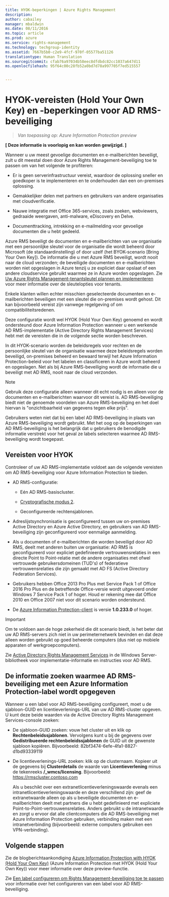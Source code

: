 ```yaml
---
title: HYOK-beperkingen | Azure Rights Management
description: 
author: cabailey
manager: mbaldwin
ms.date: 08/11/2016
ms.topic: article
ms.prod: azure
ms.service: rights-management
ms.technology: techgroup-identity
ms.assetid: 7667b5b0-c2e9-4fcf-970f-05577ba51126
translationtype: Human Translation
ms.sourcegitcommit: cfab76a97034b58eec8dfdbdc82cc1037a647d11
ms.openlocfilehash: 95f64c00c28fb52a0bd7d78a997705f7ed515557


---
```


# HYOK-vereisten (Hold Your Own Key) en -beperkingen voor AD RMS-beveiliging

>*Van toepassing op: Azure Information Protection preview*

**[ Deze informatie is voorlopig en kan worden gewijzigd. ]**

Wanneer u uw meest gevoelige documenten en e-mailberichten beveiligt, zult u dit meestal doen door Azure Rights Management-beveiliging toe te passen om van het volgende te profiteren:

- Er is geen serverinfrastructuur vereist, waardoor de oplossing sneller en goedkoper is te implementeren en te onderhouden dan een on-premises oplossing.

- Gemakkelijker delen met partners en gebruikers van andere organisaties met cloudverificatie.

- Nauwe integratie met Office 365-services, zoals zoeken, webviewers, gedraaide weergaven, anti-malware, eDiscovery en Delve.

- Documenttracking, intrekking en e-mailmelding voor gevoelige documenten die u hebt gedeeld.

Azure RMS beveiligt de documenten en e-mailberichten van uw organisatie met een persoonlijke sleutel voor de organisatie die wordt beheerd door Microsoft (de standaardinstelling) of door uzelf (het BYOK-scenario [Bring Your Own Key]). De informatie die u met Azure RMS beveiligt, wordt nooit naar de cloud verzonden; de beveiligde documenten en e-mailberichten worden niet opgeslagen in Azure tenzij u ze expliciet daar opslaat of een andere cloudservice gebruikt waarmee ze in Azure worden opgeslagen. Zie [Uw Azure Rights Management-tenantsleutel plannen en implementeren](../plan-design/plan-implement-tenant-key.md) voor meer informatie over de sleutelopties voor tenants. 

Enkele klanten willen echter misschien geselecteerde documenten en e-mailberichten beveiligen met een sleutel die on-premises wordt gehost. Dit kan bijvoorbeeld vereist zijn vanwege regelgeving of om compatibiliteitsredenen. 

Deze configuratie wordt wel HYOK (Hold Your Own Key) genoemd en wordt ondersteund door Azure Information Protection wanneer u een werkende AD RMS-implementatie (Active Directory Rights Management Services) hebt met de vereisten die in de volgende sectie worden beschreven. 

In dit HYOK-scenario worden de beleidsregels voor rechten en de persoonlijke sleutel van de organisatie waarmee deze beleidsregels worden beveiligd, on-premises beheerd en bewaard terwijl het Azure Information Protection-beleid voor het labelen en classificeren in Azure wordt beheerd en opgeslagen. Net als bij Azure RMS-beveiliging wordt de informatie die u beveiligt met AD RMS, nooit naar de cloud verzonden.

> [!NOTE]
> Gebruik deze configuratie alleen wanneer dit echt nodig is en alleen voor de documenten en e-mailberichten waarvoor dit vereist is. AD RMS-beveiliging biedt niet de genoemde voordelen van Azure RMS-beveiliging en het doel hiervan is "onzichtbaarheid van gegevens tegen elke prijs".

Gebruikers weten niet dat bij een label AD RMS-beveiliging in plaats van Azure RMS-beveiliging wordt gebruikt. Met het oog op de beperkingen van AD RMS-beveiliging is het belangrijk dat u gebruikers de benodigde informatie verstrekt voor het geval ze labels selecteren waarmee AD RMS-beveiliging wordt toegepast.

## Vereisten voor HYOK

Controleer of uw AD RMS-implementatie voldoet aan de volgende vereisten om AD RMS-beveiliging voor Azure Information Protection te bieden.

- AD RMS-configuratie:
    
    - Eén AD RMS-basiscluster.
    
    - [Cryptografische modus 2](https://technet.microsoft.com/library/hh867439.aspx).
    
    - Geconfigureerde rechtensjablonen.

- Adreslijstsynchronisatie is geconfigureerd tussen uw on-premises Active Directory en Azure Active Directory, en gebruikers van AD RMS-beveiliging zijn geconfigureerd voor eenmalige aanmelding.

- Als u documenten of e-mailberichten die worden beveiligd door AD RMS, deelt met anderen buiten uw organisatie: AD RMS is geconfigureerd voor expliciet gedefinieerde vertrouwensrelaties in een directe Point to Point-relatie met de andere organisaties met ofwel vertrouwde gebruikersdomeinen (TUD's) of federatieve vertrouwensrelaties die zijn gemaakt met AD FS (Active Directory Federation Services).

- Gebruikers hebben Office 2013 Pro Plus met Service Pack 1 of Office 2016 Pro Plus en de betreffende Office-versie wordt uitgevoerd onder Windows 7 Service Pack 1 of hoger. Houd er rekening mee dat Office 2010 en Office 2007 niet voor dit scenario worden ondersteund.

- De [Azure Information Protection-client](info-protect-client.md) is versie **1.0.233.0** of hoger.

> [!IMPORTANT]
> Om te voldoen aan de hoge zekerheid die dit scenario biedt, is het beter dat uw AD RMS-servers zich niet in uw perimeternetwerk bevinden en dat deze alleen worden gebruikt op goed beheerde computers (dus niet op mobiele apparaten of werkgroepcomputers).

Zie [Active Directory Rights Management Services](https://technet.microsoft.com/library/hh831364.aspx) in de Windows Server-bibliotheek voor implementatie-informatie en instructies voor AD RMS. 


## De informatie zoeken waarmee AD RMS-beveiliging met een Azure Information Protection-label wordt opgegeven

Wanneer u een label voor AD RMS-beveiliging configureert, moet u de sjabloon-GUID en licentieverlenings-URL van uw AD RMS-cluster opgeven. U kunt deze beide waarden via de Active Directory Rights Management Services-console zoeken:

- De sjabloon-GUID zoeken: vouw het cluster uit en klik op **Rechtenbeleidssjablonen**. Vervolgens kunt u bij de gegevens over **Gedistribueerde rechtenbeleidssjablonen** de GUID uit de gewenste sjabloon kopiëren. Bijvoorbeeld: 82bf3474-6efe-4fa1-8827-d1bd93339119

- De licentieverlenings-URL zoeken: klik op de clusternaam. Kopieer uit de gegevens bij **Clusterdetails** de waarde van **Licentieverlening** minus de tekenreeks **/_wmcs/licensing**. Bijvoorbeeld: https://rmscluster.contoso.com 
    
    Als u beschikt over een extranetlicentieverleningswaarde evenals een intranetlicentieverleningswaarde en deze verschillend zijn: geef de extranetwaarde alleen op als u beveiligde documenten en e-mailberichten deelt met partners die u hebt gedefinieerd met expliciete Point-to-Point-vertrouwensrelaties. Anders gebruikt u de intranetwaarde en zorgt u ervoor dat alle clientcomputers die AD RMS-beveiliging met Azure Information Protection gebruiken, verbinding maken met een intranetverbinding (bijvoorbeeld: externe computers gebruiken een VPN-verbinding).

## Volgende stappen

Zie de blogberichtaankondiging [Azure Information Protection with HYOK (Hold Your Own Key)](https://blogs.technet.microsoft.com/enterprisemobility/2016/08/10/azure-information-protection-with-hyok-hold-your-own-key/) (Azure Information Protection met HYOK (Hold Your Own Key)) voor meer informatie over deze preview-functie.

Zie [Een label configureren om Rights Management-beveiliging toe te passen](configure-policy-protection.md) voor informatie over het configureren van een label voor AD RMS-beveiliging. 



<!--HONumber=Aug16_HO2-->


